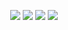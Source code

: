 <div align="center">

<a href="https://honglab.tistory.com" target="_blank"><img src="https://img.shields.io/badge/Tistory-000000?style=flat-square&logo=Tistory&logoColor=white"/></a>
<a href="https://err-bzz.oopy.io" target="_blank"><img src="https://img.shields.io/badge/TeamBlog-282828?style=flat-square&logo=Notion&logoColor=white"/></a>
<a href="mailto:honglab97@gmail.com" target="_blank"><img src="https://img.shields.io/badge/GMAIL-EA4335?style=flat-square&logo=Gmail&logoColor=white"/></a>
<a href="https://open.kakao.com/o/gxL8CChe" target="_blank"><img src="https://img.shields.io/badge/Terraform OpenTalk-7B42BC?style=flat-square&logo=Terraform&logoColor=white"/></a>

</div>

<!--
**suminhong/suminhong** is a ✨ _special_ ✨ repository because its `README.md` (this file) appears on your GitHub profile.

Here are some ideas to get you started:

- 🔭 I’m currently working on ...
- 🌱 I’m currently learning ...
- 👯 I’m looking to collaborate on ...
- 🤔 I’m looking for help with ...
- 💬 Ask me about ...
- 📫 How to reach me: ...
- 😄 Pronouns: ...
- ⚡ Fun fact: ...
-->

